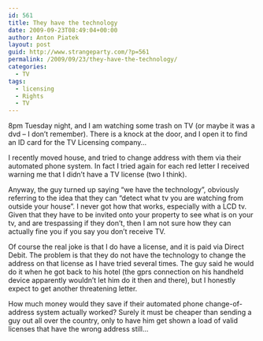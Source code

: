 ```yaml
---
id: 561
title: They have the technology
date: 2009-09-23T08:49:04+00:00
author: Anton Piatek
layout: post
guid: http://www.strangeparty.com/?p=561
permalink: /2009/09/23/they-have-the-technology/
categories:
  - TV
tags:
  - licensing
  - Rights
  - TV
---
```

8pm Tuesday night, and I am watching some trash on TV (or maybe it was a dvd &#8211; I don&#8217;t remember). There is a knock at the door, and I open it to find an ID card for the TV Licensing company&#8230;

I recently moved house, and tried to change address with them via their automated phone system. In fact I tried again for each red letter I received warning me that I didn&#8217;t have a TV license (two I think).

Anyway, the guy turned up saying &#8220;we have the technology&#8221;, obviously referring to the idea that they can &#8220;detect what tv you are watching from outside your house&#8221;. I never got how that works, especially with a LCD tv. Given that they have to be invited onto your property to see what is on your tv, and are trespassing if they don&#8217;t, then I am not sure how they can actually fine you if you say you don&#8217;t receive TV.

Of course the real joke is that I do have a license, and it is paid via Direct Debit. The problem is that they do not have the technology to change the address on that license as I have tried several times. The guy said he would do it when he got back to his hotel (the gprs connection on his handheld device apparently wouldn&#8217;t let him do it then and there), but I honestly expect to get another threatening letter.

How much money would they save if their automated phone change-of-address system actually worked? Surely it must be cheaper than sending a guy out all over the country, only to have him get shown a load of valid licenses that have the wrong address still&#8230;